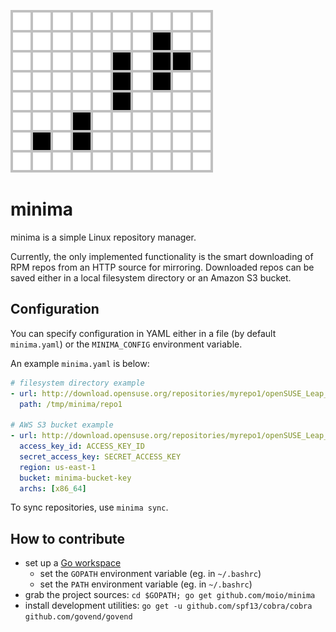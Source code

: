 ![Minimal infinitely-growing pattern in Conway's Game of Life](doc/minimal.svg)


# minima
minima is a simple Linux repository manager.

Currently, the only implemented functionality is the smart downloading of RPM repos from an HTTP source for mirroring. Downloaded repos can be saved either in a local filesystem directory or an Amazon S3 bucket.


## Configuration

You can specify configuration in YAML either in a file (by default `minima.yaml`) or the `MINIMA_CONFIG` environment variable.


An example `minima.yaml` is below:

```yaml
# filesystem directory example
- url: http://download.opensuse.org/repositories/myrepo1/openSUSE_Leap_42.3/
  path: /tmp/minima/repo1

# AWS S3 bucket example
- url: http://download.opensuse.org/repositories/myrepo1/openSUSE_Leap_42.3/
  access_key_id: ACCESS_KEY_ID
  secret_access_key: SECRET_ACCESS_KEY
  region: us-east-1
  bucket: minima-bucket-key
  archs: [x86_64]
```

To sync repositories, use `minima sync`.

## How to contribute

 - set up a [Go workspace](https://golang.org/doc/code.html)
   - set the `GOPATH` environment variable (eg. in `~/.bashrc`)
   - set the `PATH` environment variable (eg. in `~/.bashrc`)
 - grab the project sources: `cd $GOPATH; go get github.com/moio/minima`
 - install development utilities: `go get -u github.com/spf13/cobra/cobra github.com/govend/govend`
